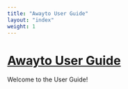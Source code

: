 ```yaml
---
title: "Awayto User Guide"
layout: "index"
weight: 1
---
```


# [Awayto User Guide](#awayto-user-guide)

Welcome to the User Guide!